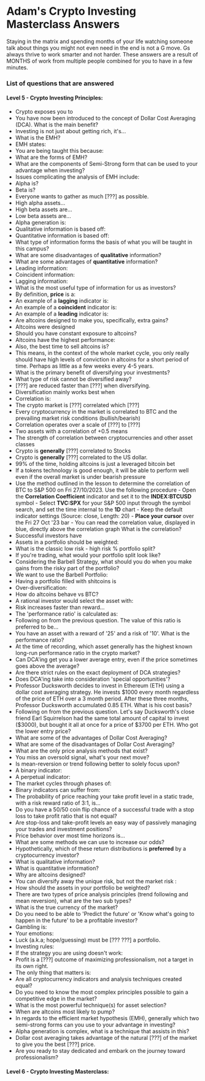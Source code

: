 

# Adam's Crypto Investing Masterclass Answers

Staying in the matrix and spending months of your life watching someone talk about things you might not even need in the end is not a G move. Gs always thrive to work smarter and not harder. These answers are a result of MONTHS of work from multiple people combined for you to have in a few minutes.

### List of questions that are answered

#### Level 5 - Crypto Investing Principles:
* Crypto exposes you to
* You have now been introduced to the concept of Dollar Cost Averaging (DCA). What is the main benefit?
* Investing is not just about getting rich, it's...
* What is the EMH?
* EMH states:
* You are being taught this because:
* What are the forms of EMH?
* What are the components of Semi-Strong form that can be used to your advantage when investing?
* Issues complicating the analysis of EMH include:
* Alpha is?
* Beta is?
* Everyone wants to gather as much [???] as possible.
* High alpha assets...
* High beta assets are...
* Low beta assets are...
* Alpha generation is:
* Qualitative information is based off:
* Quantitative information is based off:
* What type of information forms the basis of what you will be taught in this campus?
* What are some disadvantages of **qualitative** information?
* What are some advantages of **quantitative** information?
* Leading information:
* Coincident information:
* Lagging information:
* What is the most useful type of information for us as investors?
* By definition, **price** is a:
* An example of a **lagging** indicator is:
* An example of a **coincident** indicator is:
* An example of a **leading** indicator is:
* Are altcoins designed to make you, specifically, extra gains?
* Altcoins were designed
* Should you have constant exposure to altcoins?
* Altcoins have the highest performance:
* Also, the best time to sell altcoins is?
* This means, in the context of the whole market cycle, you only really should have high levels of conviction in altcoins for a short period of time. Perhaps as little as a few weeks every 4-5 years.
* What is the primary benefit of diversifying your investments?
* What type of risk cannot be diversified away?
* [???] are reduced faster than [???] when diversifying.
* Diversification mainly works best when
* Correlation is:
* The crypto market is [???] correlated which [???]
* Every cryptocurrency in the market is correlated to BTC and the prevailing market risk conditions (bullish/bearish)
* Correlation operates over a scale of [???] to [???]
* Two assets with a correlation of +0.5 means
* The strength of correlation between cryptocurrencies and other asset classes
* Crypto is **generally** [???] correlated to Stocks
* Crypto is **generally** [???] correlated to the US dollar.
* 99% of the time, holding altcoins is just a leveraged bitcoin bet
* If a tokens technology is good enough, it will be able to perform well even if the overall market is under bearish pressure
* Use the method outlined in the lesson to determine the correlation of BTC to S&P 500 on Fri 27/10/2023. Use the following procedure - Open the **Correlation Coefficient** indicator and set it to the **INDEX:BTCUSD** symbol - Select **TVC:SPX** for your S&P 500 input through the symbol search, and set the time internal to the **1D** chart - Keep the default indicator settings (Source: close, Length: 20) - **Place your cursor** over the Fri 27 Oct '23 bar  - You can read the correlation value, displayed in blue, directly above the correlation graph What is the correlation?
* Successful investors have
* Assets in a portfolio should be weighted:
* What is the classic low risk - high risk % portfolio split?
* If you're trading, what would your portfolio split look like?
* Considering the Barbell Strategy, what should you do when you make gains from the risky part of the portfolio?
* We want to use the Barbell Portfolio:
* Having a portfolio filled with shitcoins is
* Over-diversification:
* How do altcoins behave vs BTC?
* A rational investor would select the asset with:
* Risk increases faster than reward...
* The 'performance ratio' is calculated as:
* Following on from the previous question. The value of this ratio is preferred to be...
* You have an asset with a reward of '25' and a risk of '10'. What is the performance ratio?
* At the time of recording, which asset generally has the highest known long-run performance ratio in the crypto market?
* Can DCA'ing get you a lower average entry, even if the price sometimes goes above the average?
* Are there strict rules on the exact deployment of DCA strategies?
* Does DCA'ing take into consideration 'special opportunities'?
* Professor Ducksworth decides to invest in Ethereum (ETH) using a dollar cost averaging strategy. He invests $1000 every month regardless of the price of ETH over a 3 month period. After these three months, Professor Ducksworth accumulated 0.85 ETH. What is his cost basis?
* Following on from the previous question. Let's say Ducksworth's close friend Earl Squirrelson had the same total amount of capital to invest ($3000), but bought it all at once for a price of $3700 per ETH. Who got the lower entry price?
* What are some of the advantages of Dollar Cost Averaging?
* What are some of the disadvantages of Dollar Cost Averaging?
* What are the only price analysis methods that exist?
* You miss an oversold signal, what's your next move?
* Is mean-reversion or trend following better to solely focus upon?
* A binary indicator:
* A perpetual indicator:
* The market cycles through phases of:
* Binary indicators can suffer from:
* The probability of price reaching your take profit level in a static trade, with a risk reward ratio of 3:1, is...
* Do you have a 50/50 coin flip chance of a successful trade with a stop loss to take profit ratio that is not equal?
* Are stop-loss and take-profit levels an easy way of passively managing your trades and investment positions?
* Price behavior over most time horizons is...
* What are some methods we can use to increase our odds?
* Hypothetically, which of these return distributions is **preferred** by a cryptocurrency investor?
* What is qualitative information?
* What is quantitative information?
* Why are altcoins designed?
* You can diversify away the unique risk, but not the market risk :
* How should the assets in your portfolio be weighted?
* There are two types of price analysis principles (trend following and mean reversion), what are the two sub types?
* What is the true currency of the market?
* Do you need to be able to 'Predict the future' or 'Know what's going to happen in the future' to be a profitable investor?
* Gambling is:
* Your emotions:
* Luck (a.k.a; hope/guessing) must be [??? ???] a portfolio.
* Investing rules:
* If the strategy you are using doesn't work:
* Profit is a [???] outcome of maximizing professionalism, not a target in its own right.
* The only thing that matters is:
* Are all cryptocurrency indicators and analysis techniques created equal?
* Do you need to know the most complex principles possible to gain a competitive edge in the market?
* What is the most powerful technique(s) for asset selection?
* When are altcoins most likely to pump?
* In regards to the efficient market hypothesis (EMH), generally which two semi-strong forms can you use to your advantage in investing?
* Alpha generation is complex, what is a technique that assists in this?
* Dollar cost averaging takes advantage of the natural [???] of the market to give you the best [???] price.
* Are you ready to stay dedicated and embark on the journey toward professionalism?

#### Level 6 - Crypto Investing Masterclass:

